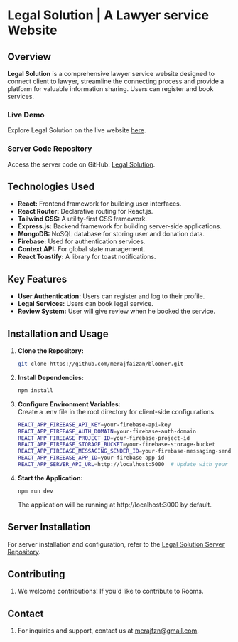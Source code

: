 # Legal Solution | A Lawyer service Website

## Overview

**Legal Solution** is a comprehensive lawyer service website designed to connect client to lawyer, streamline the connecting process and provide a platform for valuable information sharing. Users can register and book services.

### Live Demo

Explore Legal Solution on the live website [here](https://ligal-solution.web.app/).

### Server Code Repository

Access the server code on GitHub: [Legal Solution](https://github.com/merajfaizan/Legal-Solution-Server).

## Technologies Used

- **React:** Frontend framework for building user interfaces.
- **React Router:** Declarative routing for React.js.
- **Tailwind CSS:** A utility-first CSS framework.
- **Express.js:** Backend framework for building server-side applications.
- **MongoDB:** NoSQL database for storing user and donation data.
- **Firebase:** Used for authentication services.
- **Context API:** For global state management.
- **React Toastify:** A library for toast notifications.

## Key Features

- **User Authentication:** Users can register and log to their profile.
- **Legal Services:** Users can book legal service.
- **Review System:** User will give review when he booked the service.

## Installation and Usage

1. **Clone the Repository:**

   ```bash
   git clone https://github.com/merajfaizan/blooner.git
   ```

2. **Install Dependencies:**

   ```bash
   npm install
   ```

3. **Configure Environment Variables:** <br/>
   Create a .env file in the root directory for client-side configurations.
   ```bash
   REACT_APP_FIREBASE_API_KEY=your-firebase-api-key
   REACT_APP_FIREBASE_AUTH_DOMAIN=your-firebase-auth-domain
   REACT_APP_FIREBASE_PROJECT_ID=your-firebase-project-id
   REACT_APP_FIREBASE_STORAGE_BUCKET=your-firebase-storage-bucket
   REACT_APP_FIREBASE_MESSAGING_SENDER_ID=your-firebase-messaging-sender-id
   REACT_APP_FIREBASE_APP_ID=your-firebase-app-id
   REACT_APP_SERVER_API_URL=http://localhost:5000  # Update with your server URL
   ```
4. **Start the Application:**

   ```bash
   npm run dev
   ```

   The application will be running at http://localhost:3000 by default.

## Server Installation

For server installation and configuration, refer to the [Legal Solution Server Repository](https://github.com/merajfaizan/Legal-Solution-Server).

## Contributing

1. We welcome contributions! If you'd like to contribute to Rooms.

## Contact

1. For inquiries and support, contact us at [merajfzn@gmail.com](mailto:merajfzn@gmail.com).
